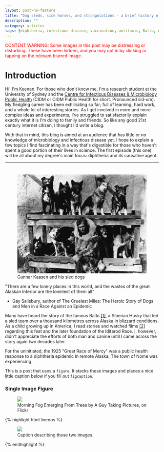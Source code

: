 ```yaml
---
layout: post-no-feature
title: "Dog sleds, sick horses, and strangulations - a brief history of diphtheria"
description: ""
category: articles
tags: [diphtheria, infectious disease, vaccination, antitoxin, Balto, dog sled]
---
```


<p style="color:red">CONTENT WARNING: Some images in this post may be distressing or disturbing. These have been hidden, and you may opt in by clicking or tapping on the relevant blurred image.</p>

# Introduction

Hi! I'm Keenan. For those who don't know me, I'm a research student at the University of Sydney and the [Centre for Infectious Diseases & Microbiology Public Health](https://www.wslhd.health.nsw.gov.au/Education-Portal/Research/Research-Categories/Centre-for-infectious-Diseases-and-Microbiology-Public-Health) (CIDM or CIDM Public Health for short. Pronounced sid-um). My fledgling career has been exhilirating so far; full of learning, hard work, and a whole lot of interesting stories. As I get involved in more and more complex ideas and experiments, I've struggled to satisfactorily explain exactly what it is I'm doing to family and friends. So like any good 21st century internet citizen, I thought I'd write a blog. 

With that in mind, this blog is aimed at an audience that has little or no knowledge of microbiology and infectious disease yet. I hope to explain a few topics I find fascinating in a way that's digestible for those who haven't spent a good portion of their lives in science. The first episode (this one) will be all about my degree's main focus: diphtheria and its causative agent.


-----------

# 

<figure>
	<img src="/images/sledteam.jpg">
	<figcaption>Gunnar Kaasen and his sled dogs</figcaption>
</figure>


"There are a few lonely places in this world, and the wastes of the great Alaskan Interior are the loneliest of them all"

- Gay Salisbury, author of The Cruelest Miles: The Heroic Story of Dogs and Men in a Race Against an Epidemic


Many have heard the story of the famous Balto [\[1\]](https://en.wikipedia.org/wiki/Balto), a Siberian Husky that led a sled team over a thousand kilometres across Alaska in blizzard conditions. As a child growing up in America, I read stories and watched films [\[2\]](https://www.imdb.com/title/tt0112453/) regarding this feat and the later foundation of the Iditarod Race. I, however, didn't appreciate the efforts of both man and canine until I came across the story again two decades later. 

For the uninitiated, the 1925 "Great Race of Mercy" was a public health response to a diphtheria epidemic in remote Alaska. The town of Nome was experiencing 

This is a post that uses a `figure`. It stacks these images and places a nice little caption below if you fill out `figcaption`.

### Single Image Figure

<figure>
	<img src="http://farm9.staticflickr.com/8426/7758832526_cc8f681e48_c.jpg">
	<figcaption>Morning Fog Emerging From Trees by A Guy Taking Pictures, on Flickr</figcaption>
</figure>

{% highlight html linenos %}
<figure>
	<img src="/images/image-filename-1.jpg">
	<figcaption>Caption describing these two images.</figcaption>
</figure>
{% endhighlight %}